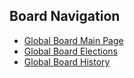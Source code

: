 
## Board Navigation

- [Global Board Main Page](/)
- [Global Board Elections](/elections/)
- [Global Board History](/board_history)
